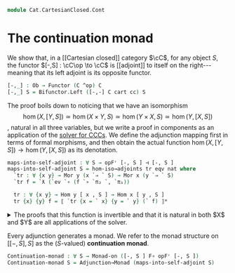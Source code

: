 <!--
```agda
open import Cat.Functor.Adjoint.Monad
open import Cat.Diagram.Exponential
open import Cat.Diagram.Monad
open import Cat.Functor.Adjoint.Hom
open import Cat.Functor.Adjoint
open import Cat.Cartesian
open import Cat.Prelude

import Cat.CartesianClosed.Solver as S
import Cat.Functor.Bifunctor as Bifunctor
import Cat.Reasoning
```
-->

```agda
module Cat.CartesianClosed.Cont
```

<!--
```agda
  {o ℓ} {C : Precategory o ℓ} (cart : Cartesian-category C)
  (cc : Cartesian-closed C cart)
  where

open Cartesian-category cart
open Cartesian-closed cc
open S cart cc
```
-->

# The continuation monad

We show that, in a [[Cartesian closed]] category $\cC$, for any object
$S$, the functor $[-,S] : \cC\op \to \cC$ is [[adjoint]] to itself on
the right--- meaning that its left adjoint is its opposite functor.

```agda
[-,_] : Ob → Functor (C ^op) C
[-,_] S = Bifunctor.Left ([-,-] C cart cc) S
```

The proof boils down to noticing that we have an isomorphism
$$\hom(X, [Y, S]) \simeq \hom(X \times Y, S) \simeq \hom(Y \times X, S) \simeq \hom(Y, [X, S])$$,
natural in all three variables, but we write a proof in components as
an application of the [solver for CCCs]. We define the adjunction
mapping first in terms of formal morphisms, and then obtain the actual
function $\hom(X, [Y,S]) \to \hom(Y, [X,S])$ as its denotation.

[solver for CCCs]: Cat.CartesianClosed.Solver.html

```agda
maps-into-self-adjoint : ∀ S → opFʳ [-, S ] ⊣ [-, S ]
maps-into-self-adjoint S = hom-iso→adjoints tr eqv nat where
  `tr : ∀ {x y} → Mor y (x `⇒ ` S) → Mor x (y `⇒ ` S)
  `tr f = `ƛ (`ev `∘ (f `∘ `π₂ `, `π₁))

  tr : ∀ {x y} → Hom y [ x , S ] → Hom x [ y , S ]
  tr {x} {y} f = ⟦ `tr {x = ` x} {y = ` y} (` f) ⟧ᵐ
```

<details>
<summary>The proofs that this function is invertible and that it is
natural in both $X$ and $Y$ are all applications of the solver. </summary>

```agda
  eqv : ∀ {x y} → is-equiv (tr {x} {y})
  eqv {x} {y} = is-iso→is-equiv record where
    from   = tr
    linv m = solve (`tr (`tr {x = ` x} {` y} (` m))) (` m) refl
    rinv m = solve (`tr (`tr {x = ` y} {` x} (` m))) (` m) refl

  abstract
    nat : hom-iso-natural {L = opFʳ [-, S ]} {R = [-, S ]} tr
    nat {a} {b} {c} {d} g h x =
      let
        `h : Mor (` c) (` d) ; `h = ` h
        `g : Mor (` b) (` a) ; `g = ` g
      in solve
        (`tr ((`ƛ (`id `∘ `ev `∘ (`π₁ `, `h `∘ `π₂)) `∘ ` x) `∘ `g))
        (`ƛ (`id `∘ `ev `∘ (`π₁ `, `g `∘ `π₂)) `∘ `tr (` x) `∘ `h)
        refl
```

</details>

Every adjunction generates a monad. We refer to the monad structure on
$[[-,S],S]$ as the ($S$-valued) **continuation monad**.


```agda
Continuation-monad : ∀ S → Monad-on ([-, S ] F∘ opFʳ [-, S ])
Continuation-monad S = Adjunction→Monad (maps-into-self-adjoint S)
```
